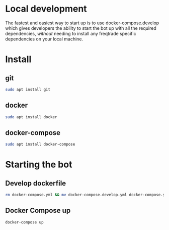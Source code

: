 # Local development

The fastest and easiest way to start up is to use docker-compose.develop which gives developers the ability to start the bot up with all the required dependencies, *without* needing to install any freqtrade specific dependencies on your local machine.

# Install
## git
``` bash
sudo apt install git
```

## docker
``` bash
sudo apt install docker
```

## docker-compose
``` bash
sudo apt install docker-compose
```
# Starting the bot
## Develop dockerfile
``` bash
rm docker-compose.yml && mv docker-compose.develop.yml docker-compose.yml
```

## Docker Compose up

``` bash
docker-compose up
```
